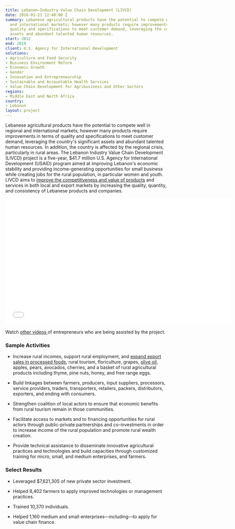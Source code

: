 ```yaml
---
title: Lebanon—Industry Value Chain Development (LIVCD)
date: 2016-01-21 22:40:00 Z
summary: Lebanese agricultural products have the potential to compete well in regional
  and international markets; however many products require improvements in terms of
  quality and specifications to meet customer demand, leveraging the country's significant
  assets and abundant talented human resources.
start: 2012
end: 2019
client: U.S. Agency for International Development
solutions:
- Agriculture and Food Security
- Business Environment Reform
- Economic Growth
- Gender
- Innovation and Entrepreneurship
- Sustainable and Accountable Health Services
- Value Chain Development for Agribusiness and Other Sectors
regions:
- Middle East and North Africa
country:
- Lebanon
layout: project
---
```


Lebanese agricultural products have the potential to compete well in regional and international markets; however many products require improvements in terms of quality and specifications to meet customer demand, leveraging the country's significant assets and abundant talented human resources. In addition, the country is affected by the regional crisis, particularly in rural areas. The Lebanon Industry Value Chain Development (LIVCD) project is a five-year, $41.7 million U.S. Agency for International Development (USAID) program aimed at improving Lebanon's economic stability and providing income-generating opportunities for small business while creating jobs for the rural population, in particular women and youth. LIVCD aims to [improve the competitiveness and value of products](http://dai-global-developments.com/articles/despite-regional-instability-lebanons-honey-sector-reaches-new-heights/?utm_source=daidotcom) and services in both local and export markets by increasing the quality, quantity, and consistency of Lebanese products and companies.

<iframe allowfullscreen="" frameborder="0" height="394" mozallowfullscreen="" src="//player.vimeo.com/video/112061216" webkitallowfullscreen="" width="703"></iframe>

Watch [other videos ](https://www.youtube.com/channel/UCpLbGE-sJXJBQ-ZFxy5cw9g/videos)of entrepreneurs who are being assisted by the project.

### Sample Activities

* Increase rural incomes, support rural employment, and [expand export sales in processed foods](http://dai-global-developments.com/articles/feed-the-future-project-builds-freekeh-industry-in-lebanon/?utm_source=daidotcom), rural tourism, floriculture, grapes, [olive oil](http://www.naharnet.com/stories/en/168984-usaid-funded-olive-oil-mechanical-harvesting-program-draws-to-a-close-1-000-olive-oil-producers-benefited), apples, pears, avocados, cherries, and a basket of rural agricultural products including thyme, pine nuts, honey, and free range eggs.

* Build linkages between farmers, producers, input suppliers, processors, service providers, traders, transporters, retailers, packers, distributors, exporters, and ending with consumers.

* Strengthen coalition of local actors to ensure that economic benefits from rural tourism remain in those communities.

* Facilitate access to markets and to financing opportunities for rural actors through public-private partnerships and co-investments in order to increase income of the rural population and promote rural wealth creation.

* Provide technical assistance to disseminate innovative agricultural practices and technologies and build capacities through customized training for micro, small, and medium enterprises, and farmers.

### Select Results

* Leveraged $7,621,305 of new private sector investment.

* Helped 8,402 farmers to apply improved technologies or management practices.

* Trained 10,370 individuals.

* Helped 1,160 medium and small enterprises—including—to apply for value chain finance.